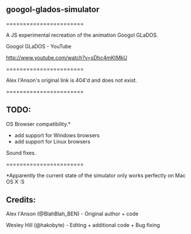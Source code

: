 googol-glados-simulator
-
=======================

A JS experimental recreation of the animation Googol GLaDOS.

Googol GLaDOS - YouTube

http://www.youtube.com/watch?v=sDhc4mKtMkU

=======================

Alex I'Anson's original link is 404'd and does not exist.

=======================

TODO:
-

OS Browser compatibility.*

+ add support for Windows browsers
+ add support for Linux browsers

Sound fixes.

=======================

*Apparently the current state of the simulator only works perfectly on Mac OS X :S



Credits:
-

Alex I'Anson (@BlahBlah_BEN) - Original author + code

Wesley Hill (@hakobyte) - Editing + additional code + Bug fixing

<insert name here>
